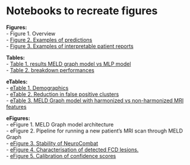 # Notebooks to recreate figures

**Figures:**\
    - Figure 1. Overview\
    - [Figure 2. Examples of predictions](/notebooks/plot_examples_prediction.ipynb)\
    - [Figure 3. Examples of interpretable patient reports](/notebooks/plot_examples_reports.ipynb)

**Tables:**\
    - [Table 1. results MELD graph model vs MLP model](/notebooks/compare_results_MLP.ipynb)\
    - [Table 2. breakdown performances](/notebooks/compare_results_MLP.ipynb)

**eTables:**\
    - [eTable 1. Demographics](/notebooks/demographics_table.ipynb)\
    - [eTable 2. Reduction in false positive clusters](/notebooks/plot_clusters_number.ipynb)\
    - [eTable 3. MELD Graph model with harmonized vs non-harmonized MRI features](/notebooks/compare_results_MLP.ipynb)

**eFigures:**\
    - eFigure 1. MELD Graph model architecture\
    - eFigure 2. Pipeline for running a new patient’s MRI scan through MELD Graph\
    - [eFigure 3. Stability of NeuroCombat](/notebooks/combat_subsampling.ipynb)\
    - [eFigure 4. Characterisation of detected FCD lesions.](/notebooks/analysis_saliencies.ipynb)\
    - [eFigure 5. Calibration of confidence scores](/notebooks/plot_confidence_calibration.ipynb)

